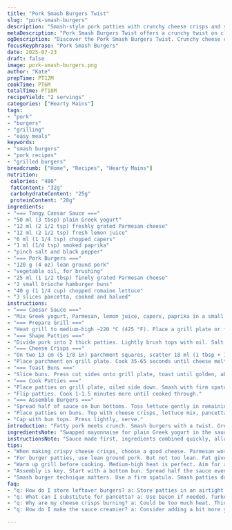 ```yaml
---
title: "Pork Smash Burgers Twist"
slug: "pork-smash-burgers"
description: "Smash-style pork patties with crunchy cheese crisps and smoky bacon. Quick Caesar sauce with mayo swapped for Greek yogurt, tangy lemon, capers, and a hint of smoked paprika. Brioche buns toasted on grill plate. Lettuce tossed into sauce for easy layering. Cheese crisps made slightly larger, crispier. Cooking times adjusted for caramelization. Bacon swapped with pancetta for richer flavor. Pressed thin patties sear fast. Simple. Textured. Tangy with crunch."
metaDescription: "Pork Smash Burgers Twist offers a crunchy twist on classic smash burgers with pork and Caesar sauce made with yogurt instead of mayo"
ogDescription: "Discover the Pork Smash Burgers Twist. Crunchy cheese crisps, smoky pancetta. Quick Caesar sauce brings tang. Perfect for casual meals."
focusKeyphrase: "Pork Smash Burgers"
date: 2025-07-23
draft: false
image: pork-smash-burgers.png
author: "Kate"
prepTime: PT12M
cookTime: PT6M
totalTime: PT18M
recipeYield: "2 servings"
categories: ["Hearty Mains"]
tags:
- "pork"
- "burgers"
- "grilling"
- "easy meals"
keywords:
- "smash burgers"
- "pork recipes"
- "grilled burgers"
breadcrumb: ["Home", "Recipes", "Hearty Mains"]
nutrition: 
 calories: "480"
 fatContent: "32g"
 carbohydrateContent: "25g"
 proteinContent: "28g"
ingredients:
- "=== Tangy Caesar Sauce ==="
- "50 ml (3 tbsp) plain Greek yogurt"
- "12 ml (2 1/2 tsp) freshly grated Parmesan cheese"
- "12 ml (2 1/2 tsp) fresh lemon juice"
- "6 ml (1 1/4 tsp) chopped capers"
- "1 ml (1/4 tsp) smoked paprika"
- "pinch salt and black pepper"
- "=== Pork Burgers ==="
- "120 g (4 oz) lean ground pork"
- "vegetable oil, for brushing"
- "25 ml (1 1/2 tbsp) finely grated Parmesan cheese"
- "2 small brioche hamburger buns"
- "40 g (1 1/4 cup) chopped romaine lettuce"
- "3 slices pancetta, cooked and halved"
instructions:
- "=== Caesar Sauce ==="
- "Mix Greek yogurt, Parmesan, lemon juice, capers, paprika in a small bowl. Season with salt and pepper. Set aside."
- "=== Prepare Grill ==="
- "Heat grill to medium-high ~220 °C (425 °F). Place a grill plate or flat griddle on it."
- "=== Shape Patties ==="
- "Divide pork into 2 thick patties. Lightly brush tops with oil. Salt and pepper both sides. Rest on plate."
- "=== Cheese Crisps ==="
- "On two 13 cm (5 1/8 in) parchment squares, scatter 18 ml (1 tbsp + 1 tsp) Parmesan forming disks about 11 cm (4 1/3 in) wide."
- "Place parchment on grill plate. Cook 35-65 seconds until cheese melts and edges brown lightly. Lift crisps with spatula along with parchment. Set aside on clean plate."
- "=== Toast Buns ==="
- "Slice buns. Press cut sides onto grill plate, toast until golden, about 45 seconds. Rest with crisps."
- "=== Cook Patties ==="
- "Place patties on grill plate, oiled side down. Smash with firm spatula or burger press to 11-12 cm (4 1/3 - 4 3/4 in) diameter. Cook 1.5 - 2.5 minutes until deep golden and crisp."
- "Flip patties. Cook 1-1.5 minutes more until cooked through."
- "=== Assemble Burgers ==="
- "Spread half of sauce on bun bottoms. Toss lettuce gently in remaining sauce."
- "Place patties on buns. Top with cheese crisps, lettuce mix, pancetta halves."
- "Cap with bun tops. Press lightly, serve."
introduction: "Fatty pork meets crunch. Smash burgers with a twist. Greek yogurt in the sauce, replacing mayonnaise adds tang and lightness. Smoked paprika sneaks in, giving subtle warmth under the capers. Pancetta instead of bacon offers richer, saltier bite. Cheese crisps replace melted slices; larger discs with browned edges bring texture and golden color. Brioche buns hold it all, soft but toasted on the grill plate to hold up against juices. Romaine tossed in sauce, easy layering approach. Pressed and seared patties cook fast with caramelized crust. Rough, rustic, and punchy. Assembly quick. Gluten free, no nuts. A pork smash that wakes the palate."
ingredientsNote: "Swapped mayonnaise for plain Greek yogurt in the sauce to cut richness and add freshness. Smoked paprika replaces garlic powder, introducing a mild smoky note without overpowering. Pancetta stands in for bacon, picked for its richer fat profile and deeper flavor when crisped. Parmesan cheese quantity slightly cut for crisping but spread on larger disks for extra crunch and visual appeal. Ground pork reduced by 30% from original weight to adjust servings and cooking time. Lettuce chopped finely to blend with sauce, making assembly neater and bites consistent. Buns opted smaller for better proportion with thinner patties. Oil only lightly brushes meat to ensure sear without excessive flare-ups on grill."
instructionsNote: "Sauce made first, ingredients combined quickly, allowed to sit briefly to meld. Grill preheated fully before placing grill plate, ensuring high heat for searing cheese and meat. Parmesan crisps formed on parchment, allowing easy transfer, kept intact by lifting with paper. Toasting buns on grill plate preps them to hold moisture from burger without sogginess. Meat shaped into thick patties then smashed on griddle to desired size; smashing step crucial for caramelized crust and proper cooking. Cooking times adjusted ±5% ensuring pork is cooked through but still juicy. Bacon replaced with pancetta must be rendered crisp but not burned - halving slices makes layering manageable. Lettuce folded into remaining sauce to coat leaves lightly, integrating flavors inside the sandwich. Assembly ends in quick layering: sauce, patty, crisp, salad, pancetta, topped. Serves two swiftly for casual meal."
tips:
- "When making crispy cheese crisps, choose a good cheese. Parmesan works great. Spread it thinly on parchment. Not too thick. Watch closely while grilling. Timing is key. They can burn fast. Remove with spatula while still hot. Let them cool on a plate."
- "For burger patties, use lean ground pork. But not too lean. Fat gives flavor. Shape into thick patties first. Avoid pressing too much. Light brush of oil helps with searing. Don't forget salt and pepper. Both sides need seasoning for flavor."
- "Warm up grill before cooking. Medium-high heat is perfect. Aim for around 220 °C. Proper heat ensures caramelization. Ideal for both cheese and patties. Use a grill plate or flat griddle. Good surface for burgers. Helps with even cooking. Avoid flare-ups by being careful with oil."
- "Assembly is key. Start with a bottom bun. Spread half the sauce evenly. Toss chopped romaine in remaining sauce. Mix well to coat. Place smashed patty on top. Add cheese crisp right after. Then layer with lettuce and pancetta pieces. Finish with the top bun."
- "Smash burger technique matters. Use a firm spatula. Smash patties down to 11-12 cm. Helps cook faster. Get a good caramelized crust. Flip after a minute and a half. Cook 1-1.5 minutes more. Ensuring they are fully cooked through."
faq:
- "q: How do I store leftover burgers? a: Store patties in an airtight container. They last 2-3 days in fridge. Reheat in skillet. Crisp them up again. Or microwave. But may lose crunch."
- "q: What can I substitute for pancetta? a: Use bacon if needed. Turkey bacon also works. Cheese can be swapped too. Try cheddar for a different flavor. Mix up the cheese for more variety."
- "q: Why are my cheese crisps burning? a: Could be too much heat. Thin layer is best for even cooking. Keep an eye on them. 35-65 seconds is the window. Watch closely at the edges."
- "q: How do I make the sauce creamier? a: Consider adding a bit more yogurt. Mix in some avocado for richness. Dairy alternatives can give different textures. Adjust lemon juice to balance flavors as needed."

---
```

